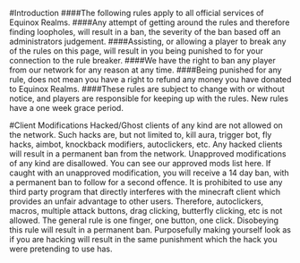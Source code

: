 #Introduction
####The following rules apply to all official services of Equinox Realms.
####Any attempt of getting around the rules and therefore finding loopholes, will result in a ban, the severity of the ban based off an administrators judgement.
####Assisting, or allowing a player to break any of the rules on this page, will result in you being punished to for your connection to the rule breaker.
####We have the right to ban any player from our network for any reason at any time.
####Being punished for any rule, does not mean you have a right to refund any money you have donated to Equinox Realms.
####These rules are subject to change with or without notice, and players are responsible for keeping up with the rules. New rules have a one week grace period.

#Client Modifications
Hacked/Ghost clients of any kind are not allowed on the network. Such hacks are, but not limited to, kill aura, trigger bot, fly hacks, aimbot, knockback modifiers, autoclickers, etc. Any hacked clients will result in a permanent ban from the network.
Unapproved modifications of any kind are disallowed. You can see our approved mods list here. If caught with an unapproved modification, you will receive a 14 day ban, with a permanent ban to follow for a second offence.
It is prohibited to use any third party program that directly interferes with the minecraft client which provides an unfair advantage to other users. Therefore, autoclickers, macros, multiple attack buttons, drag clicking, butterfly clicking, etc is not allowed. The general rule is one finger, one button, one click. Disobeying this rule will result in a permanent ban.
Purposefully making yourself look as if you are hacking will result in the same punishment which the hack you were pretending to use has.




